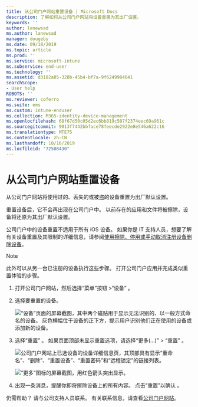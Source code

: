 ```yaml
---
title: 从公司门户网站重置设备 | Microsoft Docs
description: 了解如何从公司门户网站将设备重置为其出厂设置。
keywords: ''
author: lenewsad
ms.author: lanewsad
manager: dougeby
ms.date: 09/18/2019
ms.topic: article
ms.prod: ''
ms.service: microsoft-intune
ms.subservice: end-user
ms.technology: ''
ms.assetid: d3182a85-328b-45b4-bf7a-9f6249984641
searchScope:
- User help
ROBOTS: ''
ms.reviewer: coferro
ms.suite: ems
ms.custom: intune-enduser
ms.collection: M365-identity-device-management
ms.openlocfilehash: 68f67d50c05d2ec6bb819c507f2374eec69a961c
ms.sourcegitcommit: 9013f7442bbface78feecde2922e8e546a622c16
ms.translationtype: MTE75
ms.contentlocale: zh-CN
ms.lasthandoff: 10/16/2019
ms.locfileid: "72508430"
---
```

# <a name="reset-device-from-company-portal-website"></a>从公司门户网站重置设备

从公司门户网站将使用过的、丢失的或被盗的设备重置为出厂默认设置。  

重置设备后，它不会再出现在公司门户中。 以前存在的应用和文件将被擦除，设备将还原为其出厂默认设置。 

公司门户中的设备重置不适用于所有 iOS 设备。 如果你是 IT 支持人员，想要了解有关设备重置及其限制的详细信息，请参阅[使用擦除、停用或手动取消注册设备删除设备](https://docs.microsoft.com/intune/devices-wipe)。  

> [!Note]
> 此外可以从另一台已注册的设备执行这些步骤。 打开公司门户应用并完成类似重置体验的步骤。 

1. 打开公司门户网站，然后选择“菜单”按钮 >“设备”   。  

2. 选择要重置的设备。

    ![“设备”页面的屏幕截图，其中两个磁贴用于显示无法识别的、以一般方式命名的设备。 灰色横幅位于设备的正下方，提示用户识别他们正在使用的设备或添加新的设备。](./media/rename-reset-device-step2-1808.png)  

3. 选择“重置”  。 如果页面顶部未显示重置选项，请选择“更多(…)” > “重置”   。  

     ![公司门户网站上已选设备的设备详细信息页，其顶部具有显示“重命名”、“删除”、“重置设备”、“重置密码”和“远程锁定”的链接列表。 ](./media/rename-reset-device-1808.png)  

    ![“更多”图标的屏幕截图，用红色箭头突出显示。](./media/rename-reset-device-step3-more-1808.png)  

4. 出现一条消息，提醒你即将擦除设备上的所有内容。 点击“重置”以确认  。  

仍需帮助？ 请与公司支持人员联系。 有关联系信息，请查看[公司门户网站](https://go.microsoft.com/fwlink/?linkid=2010980)。
